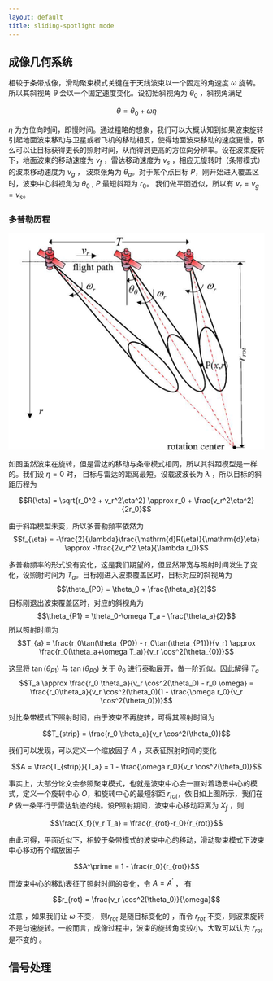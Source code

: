 ```yaml
---
layout: default
title: sliding-spotlight mode
---
```


<head>
    <script src="https://cdn.mathjax.org/mathjax/latest/MathJax.js?config=TeX-AMS-MML_HTMLorMML" type="text/javascript"></script>
    <script type="text/x-mathjax-config">
        MathJax.Hub.Config({
            tex2jax: {
            skipTags: ['script', 'noscript', 'style', 'textarea', 'pre'],
            inlineMath: [['$','$']]
            }
        });
    </script>
</head>

## 成像几何系统
相较于条带成像，滑动聚束模式关键在于天线波束以一个固定的角速度 $\omega$ 旋转。所以其斜视角 $\theta$ 会以一个固定速度变化。设初始斜视角为 $\theta_0$ ，斜视角满足

$$\theta = \theta_0 + \omega \eta$$

$\eta$ 为方位向时间，即慢时间。通过粗略的想象，我们可以大概认知到如果波束旋转引起地面波束移动与卫星或者飞机的移动相反，使得地面波束移动的速度更慢，那么可以让目标获得更长的照射时间，从而得到更高的方位向分辨率。设在波束旋转下，地面波束的移动速度为 $v_f$ ，雷达移动速度为 $v_s$ ，相应无旋转时（条带模式）的波束移动速度为 $v_g$ ， 波束张角为 $\theta_a$。对于某个点目标 $P$，刚开始进入覆盖区时，波束中心斜视角为 $\theta_0$ ,  $P$ 最短斜距为 $r_0$。 我们做平面近似，所以有 $v_r = v_g = v_s$。

### 多普勒历程
![alt text](/assets/radar_sys1/image_sys/slide_spot1_2.png)  

如图虽然波束在旋转，但是雷达的移动与条带模式相同，所以其斜距模型是一样的。我们设 $\eta = 0$ 时， 目标与雷达的距离最短。设载波波长为 $\lambda$ ，所以目标的斜距历程为  

$$R(\eta) = \sqrt{r_0^2 + v_r^2\eta^2} \approx r_0 + \frac{v_r^2\eta^2}{2r_0}$$  

由于斜距模型未变，所以多普勒频率依然为
$$f_{\eta} = -\frac{2}{\lambda}\frac{\mathrm{d}R(\eta)}{\mathrm{d}\eta} \approx -\frac{2v_r^2 \eta}{\lambda r_0}$$

多普勒频率的形式没有变化，这是我们期望的，但显然带宽与照射时间发生了变化，设照射时间为 $T_a$。目标刚进入波束覆盖区时，目标对应的斜视角为
$$\theta_{P0} = \theta_0 + \frac{\theta_a}{2}$$
目标刚退出波束覆盖区时，对应的斜视角为
$$\theta_{P1} = \theta_0-\omega T_a - \frac{\theta_a}{2}$$
所以照射时间为
$$T_{a} = \frac{r_0\tan(\theta_{P0}) - r_0\tan(\theta_{P1})}{v_r} \approx  \frac{r_0(\theta_a+\omega T_a)}{v_r \cos^2(\theta_{0})}$$

这里将 $\tan(\theta_{P1})$ 与 $\tan(\theta_{P0})$ 关于 $\theta_{0}$ 进行泰勒展开，做一阶近似。因此解得 $T_a$
$$T_a \approx \frac{r_0 \theta_a}{v_r \cos^2(\theta_0) - r_0 \omega} = \frac{r_0\theta_a}{v_r \cos^2(\theta_0)(1 - \frac{\omega r_0}{v_r \cos^2(\theta_0)})}$$

对比条带模式下照射时间，由于波束不再旋转，可得其照射时间为

$$T_{strip} = \frac{r_0 \theta_a}{v_r \cos^2(\theta_0)}$$

我们可以发现，可以定义一个缩放因子 $A$ ，来表征照射时间的变化

$$A = \frac{T_{strip}}{T_a} = 1 - \frac{\omega r_0}{v_r \cos^2(\theta_0)}$$

事实上，大部分论文会参照聚束模式，也就是波束中心会一直对着场景中心的模式，定义一个旋转中心 $O$，和旋转中心的最短斜距 $r_{rot}$，依旧如上图所示，我们在 $P$ 做一条平行于雷达轨迹的线。设P照射期间，波束中心移动距离为 $X_f$ ，则

$$\frac{X_f}{v_r T_a} = \frac{r_{rot}-r_0}{r_{rot}}$$

由此可得，平面近似下，相较于条带模式的波束中心的移动，滑动聚束模式下波束中心移动有个缩放因子

$$A^\prime = 1 - \frac{r_0}{r_{rot}}$$

而波束中心的移动表征了照射时间的变化，令 $A = A^\prime$ ， 有

$$r_{rot} = \frac{v_r \cos^2(\theta_0)}{\omega}$$

注意 ，如果我们让 $\omega$ 不变， 则$r_{rot}$ 是随目标变化的 ，而令 $r_{rot}$ 不变，则波束旋转不是匀速旋转。一般而言，成像过程中，波束的旋转角度较小，大致可以认为 $r_{rot}$ 是不变的 。


## 信号处理
